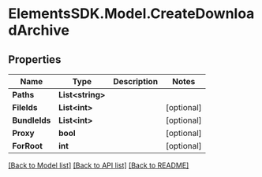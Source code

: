 # ElementsSDK.Model.CreateDownloadArchive

## Properties

Name | Type | Description | Notes
------------ | ------------- | ------------- | -------------
**Paths** | **List&lt;string&gt;** |  | 
**FileIds** | **List&lt;int&gt;** |  | [optional] 
**BundleIds** | **List&lt;int&gt;** |  | [optional] 
**Proxy** | **bool** |  | [optional] 
**ForRoot** | **int** |  | [optional] 

[[Back to Model list]](../README.md#documentation-for-models) [[Back to API list]](../README.md#documentation-for-api-endpoints) [[Back to README]](../README.md)

